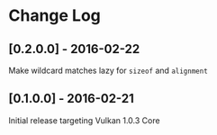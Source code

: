 # Change Log

## [0.2.0.0] - 2016-02-22
Make wildcard matches lazy for `sizeof` and `alignment`

## [0.1.0.0] - 2016-02-21
Initial release targeting Vulkan 1.0.3 Core
